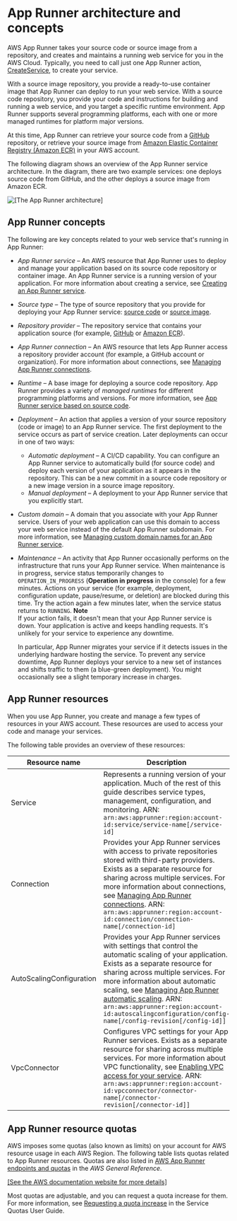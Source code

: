 # App Runner architecture and concepts<a name="architecture"></a>

AWS App Runner takes your source code or source image from a repository, and creates and maintains a running web service for you in the AWS Cloud\. Typically, you need to call just one App Runner action, [CreateService](https://docs.aws.amazon.com/apprunner/latest/api/API_CreateService.html), to create your service\.

With a source image repository, you provide a ready\-to\-use container image that App Runner can deploy to run your web service\. With a source code repository, you provide your code and instructions for building and running a web service, and you target a specific runtime environment\. App Runner supports several programming platforms, each with one or more managed runtimes for platform major versions\. 

At this time, App Runner can retrieve your source code from a [GitHub](https://github.com/) repository, or retrieve your source image from [Amazon Elastic Container Registry \(Amazon ECR\)](https://docs.aws.amazon.com/AmazonECR/latest/userguide/) in your AWS account\.

The following diagram shows an overview of the App Runner service architecture\. In the diagram, there are two example services: one deploys source code from GitHub, and the other deploys a source image from Amazon ECR\.

![\[The App Runner architecture\]](http://docs.aws.amazon.com/apprunner/latest/dg/images/architecture.png)

## App Runner concepts<a name="architecture.concepts"></a>

The following are key concepts related to your web service that's running in App Runner:
+ *App Runner service* – An AWS resource that App Runner uses to deploy and manage your application based on its source code repository or container image\. An App Runner service is a running version of your application\. For more information about creating a service, see [Creating an App Runner service](manage-create.md)\.
+ *Source type* – The type of source repository that you provide for deploying your App Runner service: [source code](service-source-code.md) or [source image](service-source-image.md)\.
+ *Repository provider* – The repository service that contains your application source \(for example, [GitHub](service-source-code.md#service-source-code.providers.github) or [Amazon ECR](service-source-image.md#service-source-image.providers.ecr)\)\.
+ *App Runner connection* – An AWS resource that lets App Runner access a repository provider account \(for example, a GitHub account or organization\)\. For more information about connections, see [Managing App Runner connections](manage-connections.md)\.
+ *Runtime* – A base image for deploying a source code repository\. App Runner provides a variety of *managed runtimes* for different programming platforms and versions\.  For more information, see [App Runner service based on source code](service-source-code.md)\.
+ *Deployment* – An action that applies a version of your source repository \(code or image\) to an App Runner service\. The first deployment to the service occurs as part of service creation\. Later deployments can occur in one of two ways:
  + *Automatic deployment* – A CI/CD capability\. You can configure an App Runner service to automatically build \(for source code\) and deploy each version of your application as it appears in the repository\. This can be a new commit in a source code repository or a new image version in a source image repository\.
  + *Manual deployment* – A deployment to your App Runner service that you explicitly start\.
+ *Custom domain* – A domain that you associate with your App Runner service\. Users of your web application can use this domain to access your web service instead of the default App Runner subdomain\. For more information, see [Managing custom domain names for an App Runner service](manage-custom-domains.md)\.
+ *Maintenance* – An activity that App Runner occasionally performs on the infrastructure that runs your App Runner service\. When maintenance is in progress, service status temporarily changes to `OPERATION_IN_PROGRESS` \(**Operation in progress** in the console\) for a few minutes\. Actions on your service \(for example, deployment, configuration update, pause/resume, or deletion\) are blocked during this time\. Try the action again a few minutes later, when the service status returns to `RUNNING`\.
**Note**  
If your action fails, it doesn't mean that your App Runner service is down\. Your application is active and keeps handling requests\. It's unlikely for your service to experience any downtime\.

  In particular, App Runner migrates your service if it detects issues in the underlying hardware hosting the service\. To prevent any service downtime, App Runner deploys your service to a new set of instances and shifts traffic to them \(a blue\-green deployment\)\. You might occasionally see a slight temporary increase in charges\.

## App Runner resources<a name="architecture.resources"></a>

When you use App Runner, you create and manage a few types of resources in your AWS account\. These resources are used to access your code and manage your services\.

The following table provides an overview of these resources:


|  **Resource name**  |  **Description**  | 
| --- | --- | 
|  Service  |  Represents a running version of your application\. Much of the rest of this guide describes service types, management, configuration, and monitoring\. ARN: `arn:aws:apprunner:region:account-id:service/service-name[/service-id]`  | 
|  Connection  |  Provides your App Runner services with access to private repositories stored with third\-party providers\. Exists as a separate resource for sharing across multiple services\. For more information about connections, see [Managing App Runner connections](manage-connections.md)\. ARN: `arn:aws:apprunner:region:account-id:connection/connection-name[/connection-id]`  | 
|  AutoScalingConfiguration  |  Provides your App Runner services with settings that control the automatic scaling of your application\. Exists as a separate resource for sharing across multiple services\. For more information about automatic scaling, see [Managing App Runner automatic scaling](manage-autoscaling.md)\. ARN: `arn:aws:apprunner:region:account-id:autoscalingconfiguration/config-name[/config-revision[/config-id]]`  | 
|  VpcConnector  |  Configures VPC settings for your App Runner services\. Exists as a separate resource for sharing across multiple services\. For more information about VPC functionality, see [Enabling VPC access for your service](network-vpc.md)\. ARN: `arn:aws:apprunner:region:account-id:vpcconnector/connector-name[/connector-revision[/connector-id]]`  | 

## App Runner resource quotas<a name="architecture.quotas"></a>

AWS imposes some quotas \(also known as limits\) on your account for AWS resource usage in each AWS Region\. The following table lists quotas related to App Runner resources\. Quotas are also listed in [AWS App Runner endpoints and quotas](https://docs.aws.amazon.com/general/latest/gr/apprunner.html) in the *AWS General Reference*\.

[\[See the AWS documentation website for more details\]](http://docs.aws.amazon.com/apprunner/latest/dg/architecture.html)

Most quotas are adjustable, and you can request a quota increase for them\. For more information, see [Requesting a quota increase](https://docs.aws.amazon.com/servicequotas/latest/userguide/request-quota-increase.html) in the Service Quotas User Guide\.
